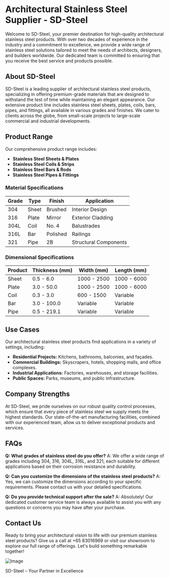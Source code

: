 # Architectural Stainless Steel Supplier - SD-Steel

Welcome to SD-Steel, your premier destination for high-quality architectural stainless steel products. With over two decades of experience in the industry and a commitment to excellence, we provide a wide range of stainless steel solutions tailored to meet the needs of architects, designers, and builders worldwide. Our dedicated team is committed to ensuring that you receive the best service and products possible.

## About SD-Steel
SD-Steel is a leading supplier of architectural stainless steel products, specializing in offering premium-grade materials that are designed to withstand the test of time while maintaining an elegant appearance. Our extensive product line includes stainless steel sheets, plates, coils, bars, pipes, and fittings, all available in various grades and finishes. We cater to clients across the globe, from small-scale projects to large-scale commercial and industrial developments.

## Product Range
Our comprehensive product range includes:

- **Stainless Steel Sheets & Plates**
- **Stainless Steel Coils & Strips**
- **Stainless Steel Bars & Rods**
- **Stainless Steel Pipes & Fittings**

### Material Specifications

| Grade | Type | Finish | Application |
|-------|------|--------|-------------|
| 304    | Sheet | Brushed | Interior Design |
| 316    | Plate | Mirror | Exterior Cladding |
| 304L   | Coil  | No. 4   | Balustrades  |
| 316L   | Bar   | Polished | Railings     |
| 321     | Pipe  | 2B      | Structural Components |

### Dimensional Specifications

| Product | Thickness (mm) | Width (mm) | Length (mm) |
|---------|----------------|------------|-------------|
| Sheet   | 0.5 - 6.0      | 1000 - 2500| 1000 - 6000 |
| Plate   | 3.0 - 50.0     | 1000 - 2500| 1000 - 6000 |
| Coil    | 0.3 - 3.0      | 600 - 1500 | Variable    |
| Bar     | 3.0 - 100.0    | Variable   | Variable    |
| Pipe    | 0.5 - 219.1    | Variable   | Variable    |

## Use Cases
Our architectural stainless steel products find applications in a variety of settings, including:
- **Residential Projects:** Kitchens, bathrooms, balconies, and façades.
- **Commercial Buildings:** Skyscrapers, hotels, shopping malls, and office complexes.
- **Industrial Applications:** Factories, warehouses, and storage facilities.
- **Public Spaces:** Parks, museums, and public infrastructure.

## Company Strengths
At SD-Steel, we pride ourselves on our robust quality control processes, which ensure that every piece of stainless steel we supply meets the highest standards. Our state-of-the-art manufacturing facilities, combined with our experienced team, allow us to deliver exceptional products and services.

## FAQs
**Q: What grades of stainless steel do you offer?**
A: We offer a wide range of grades including 304, 316, 304L, 316L, and 321, each suitable for different applications based on their corrosion resistance and durability.

**Q: Can you customize the dimensions of the stainless steel products?**
A: Yes, we can customize the dimensions according to your specific requirements. Please contact us with your detailed specifications.

**Q: Do you provide technical support after the sale?**
A: Absolutely! Our dedicated customer service team is always available to assist you with any questions or concerns you may have after your purchase.

## Contact Us
Ready to bring your architectural vision to life with our premium stainless steel products? Give us a call at +65 83016969 or visit our showroom to explore our full range of offerings. Let's build something remarkable together!

![Image](https://github.com/user-attachments/assets/2567258e-e124-4816-932d-1809bd27ef0b)

SD-Steel – Your Partner in Excellence
